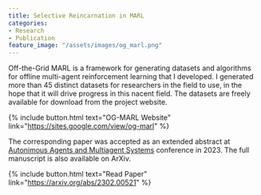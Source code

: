 ```yaml
---
title: Selective Reincarnation in MARL
categories:
- Research
- Publication
feature_image: "/assets/images/og_marl.png"
---
```


Off-the-Grid MARL is a framework for generating datasets and algorithms for offline multi-agent reinforcement learning that I developed. I generated more than 45 distinct datasets for researchers in the field to use, in the hope that it will drive progress in this nacent field. The datasets are freely available for download from the project website.

{% include button.html text="OG-MARL Website" link="https://sites.google.com/view/og-marl" %}

The corresponding paper was accepted as an extended abstract at [Autonimous Agents and Multiagent Systems](https://aamas2023.soton.ac.uk/) conference in 2023. The full manuscript is also available on ArXiv.

{% include button.html text="Read Paper" link="https://arxiv.org/abs/2302.00521" %}